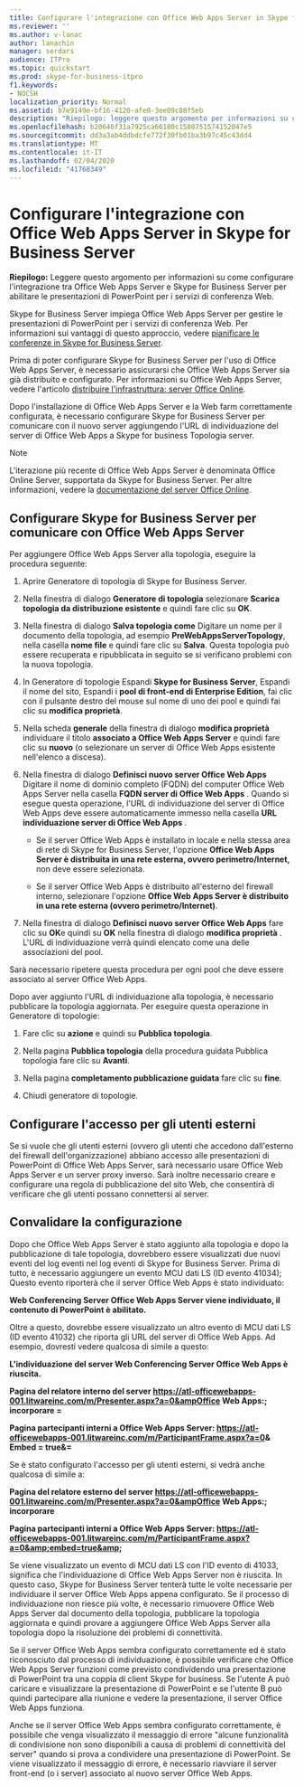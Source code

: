 ```yaml
---
title: Configurare l'integrazione con Office Web Apps Server in Skype for Business Server
ms.reviewer: ''
ms.author: v-lanac
author: lanachin
manager: serdars
audience: ITPro
ms.topic: quickstart
ms.prod: skype-for-business-itpro
f1.keywords:
- NOCSH
localization_priority: Normal
ms.assetid: b7e9149e-bf16-4120-afe0-3ee09c88f5eb
description: "Riepilogo: leggere questo argomento per informazioni su come configurare l'integrazione tra Office Web Apps Server e Skype for Business Server per abilitare le presentazioni di PowerPoint per i servizi di conferenza Web."
ms.openlocfilehash: b20646f31a7925ca66180c1580751574152047e5
ms.sourcegitcommit: dd3a3ab4ddbdcfe772f30fb01ba3b97c45c43dd4
ms.translationtype: MT
ms.contentlocale: it-IT
ms.lasthandoff: 02/04/2020
ms.locfileid: "41768349"
---
```

# <a name="configure-integration-with-office-web-apps-server-in-skype-for-business-server"></a>Configurare l'integrazione con Office Web Apps Server in Skype for Business Server
 
**Riepilogo:** Leggere questo argomento per informazioni su come configurare l'integrazione tra Office Web Apps Server e Skype for Business Server per abilitare le presentazioni di PowerPoint per i servizi di conferenza Web.
  
Skype for Business Server impiega Office Web Apps Server per gestire le presentazioni di PowerPoint per i servizi di conferenza Web. Per informazioni sui vantaggi di questo approccio, vedere [pianificare le conferenze in Skype for Business Server](../../plan-your-deployment/conferencing/conferencing.md).
  
Prima di poter configurare Skype for Business Server per l'uso di Office Web Apps Server, è necessario assicurarsi che Office Web Apps Server sia già distribuito e configurato. Per informazioni su Office Web Apps Server, vedere l'articolo [distribuire l'infrastruttura: server Office Online](https://go.microsoft.com/fwlink/p/?linkid=257525). 
  
Dopo l'installazione di Office Web Apps Server e la Web farm correttamente configurata, è necessario configurare Skype for Business Server per comunicare con il nuovo server aggiungendo l'URL di individuazione del server di Office Web Apps a Skype for business Topologia server. 
  
> [!NOTE]
> L'iterazione più recente di Office Web Apps Server è denominata Office Online Server, supportata da Skype for Business Server. Per altre informazioni, vedere la [documentazione del server Office Online](https://technet.microsoft.com/en-us/library/jj219456%28v=office.16%29.aspx). 
  
## <a name="configure-skype-for-business-server-to-communicate-with-office-web-apps-server"></a>Configurare Skype for Business Server per comunicare con Office Web Apps Server

Per aggiungere Office Web Apps Server alla topologia, eseguire la procedura seguente:
  
1. Aprire Generatore di topologia di Skype for Business Server.
    
2. Nella finestra di dialogo **Generatore di topologia** selezionare **Scarica topologia da distribuzione esistente** e quindi fare clic su **OK**.
    
3. Nella finestra di dialogo **Salva topologia come** Digitare un nome per il documento della topologia, ad esempio **PreWebAppsServerTopology**, nella casella **nome file** e quindi fare clic su **Salva**. Questa topologia può essere recuperata e ripubblicata in seguito se si verificano problemi con la nuova topologia.
    
4. In Generatore di topologie Espandi **Skype for Business Server**, Espandi il nome del sito, Espandi i **pool di front-end di Enterprise Edition**, fai clic con il pulsante destro del mouse sul nome di uno dei pool e quindi fai clic su **modifica proprietà**.
    
5. Nella scheda **generale** della finestra di dialogo **modifica proprietà** individuare il titolo **associato a Office Web Apps Server** e quindi fare clic su **nuovo** (o selezionare un server di Office Web Apps esistente nell'elenco a discesa).
    
6. Nella finestra di dialogo **Definisci nuovo server Office Web Apps** Digitare il nome di dominio completo (FQDN) del computer Office Web Apps Server nella casella **FQDN server di Office Web Apps** . Quando si esegue questa operazione, l'URL di individuazione del server di Office Web Apps deve essere automaticamente immesso nella casella **URL individuazione server di Office Web Apps** .
    
   - Se il server Office Web Apps è installato in locale e nella stessa area di rete di Skype for Business Server, l'opzione **Office Web Apps Server è distribuita in una rete esterna, ovvero perimetro/Internet,** non deve essere selezionata.
    
   - Se il server Office Web Apps è distribuito all'esterno del firewall interno, selezionare l'opzione **Office Web Apps Server è distribuito in una rete esterna (ovvero perimetro/Internet)**.
    
7. Nella finestra di dialogo **Definisci nuovo server Office Web Apps** fare clic su **OK**e quindi su **OK** nella finestra di dialogo **modifica proprietà** . L'URL di individuazione verrà quindi elencato come una delle associazioni del pool.
    
Sarà necessario ripetere questa procedura per ogni pool che deve essere associato al server Office Web Apps.
  
Dopo aver aggiunto l'URL di individuazione alla topologia, è necessario pubblicare la topologia aggiornata. Per eseguire questa operazione in Generatore di topologie:
  
1. Fare clic su **azione** e quindi su **Pubblica topologia**.
    
2. Nella pagina **Pubblica topologia** della procedura guidata Pubblica topologia fare clic su **Avanti**.
    
3. Nella pagina **completamento pubblicazione guidata** fare clic su **fine**.
    
4. Chiudi generatore di topologie.
    
## <a name="configure-access-for-external-users"></a>Configurare l'accesso per gli utenti esterni

Se si vuole che gli utenti esterni (ovvero gli utenti che accedono dall'esterno del firewall dell'organizzazione) abbiano accesso alle presentazioni di PowerPoint di Office Web Apps Server, sarà necessario usare Office Web Apps Server e un server proxy inverso. Sarà inoltre necessario creare e configurare una regola di pubblicazione del sito Web, che consentirà di verificare che gli utenti possano connettersi al server. 
  
## <a name="validate-the-configuration"></a>Convalidare la configurazione

Dopo che Office Web Apps Server è stato aggiunto alla topologia e dopo la pubblicazione di tale topologia, dovrebbero essere visualizzati due nuovi eventi del log eventi nel log eventi di Skype for Business Server. Prima di tutto, è necessario aggiungere un evento MCU dati LS (ID evento 41034); Questo evento riporterà che il server Office Web Apps è stato individuato:
  
 **Web Conferencing Server Office Web Apps Server viene individuato, il contenuto di PowerPoint è abilitato.**
  
Oltre a questo, dovrebbe essere visualizzato un altro evento di MCU dati LS (ID evento 41032) che riporta gli URL del server di Office Web Apps. Ad esempio, dovresti vedere qualcosa di simile a questo:
  
 **L'individuazione del server Web Conferencing Server Office Web Apps è riuscita.**
  
 **Pagina del relatore interno del server https://atl-officewebapps-001.litwareinc.com/m/Presenter.aspx?a=0&ampOffice Web Apps:; incorporare =**
  
 **Pagina partecipanti interni a Office Web Apps Server: https://atl-officewebapps-001.litwareinc.com/m/ParticipantFrame.aspx?a=0&amp; Embed = true&amp;=**
  
Se è stato configurato l'accesso per gli utenti esterni, si vedrà anche qualcosa di simile a:
  
 **Pagina del relatore esterno del server https://atl-officewebapps-001.litwareinc.com/m/Presenter.aspx?a=0&ampOffice Web Apps:; incorporare**
  
 **Pagina partecipanti interni a Office Web Apps Server: <https://atl-officewebapps-001.litwareinc.com/m/ParticipantFrame.aspx?a=0&amp;embed=true&amp>;**
  
Se viene visualizzato un evento di MCU dati LS con l'ID evento di 41033, significa che l'individuazione di Office Web Apps Server non è riuscita. In questo caso, Skype for Business Server tenterà tutte le volte necessarie per individuare il server Office Web Apps appena configurato. Se il processo di individuazione non riesce più volte, è necessario rimuovere Office Web Apps Server dal documento della topologia, pubblicare la topologia aggiornata e quindi provare a aggiungere Office Web Apps Server alla topologia dopo la risoluzione dei problemi di connettività.
  
Se il server Office Web Apps sembra configurato correttamente ed è stato riconosciuto dal processo di individuazione, è possibile verificare che Office Web Apps Server funzioni come previsto condividendo una presentazione di PowerPoint tra una coppia di client Skype for business. Se l'utente A può caricare e visualizzare la presentazione di PowerPoint e se l'utente B può quindi partecipare alla riunione e vedere la presentazione, il server Office Web Apps funziona.
  
Anche se il server Office Web Apps sembra configurato correttamente, è possibile che venga visualizzato il messaggio di errore "alcune funzionalità di condivisione non sono disponibili a causa di problemi di connettività del server" quando si prova a condividere una presentazione di PowerPoint. Se viene visualizzato il messaggio di errore, è necessario riavviare il server front-end (o i server) associato al nuovo server Office Web Apps.
  


